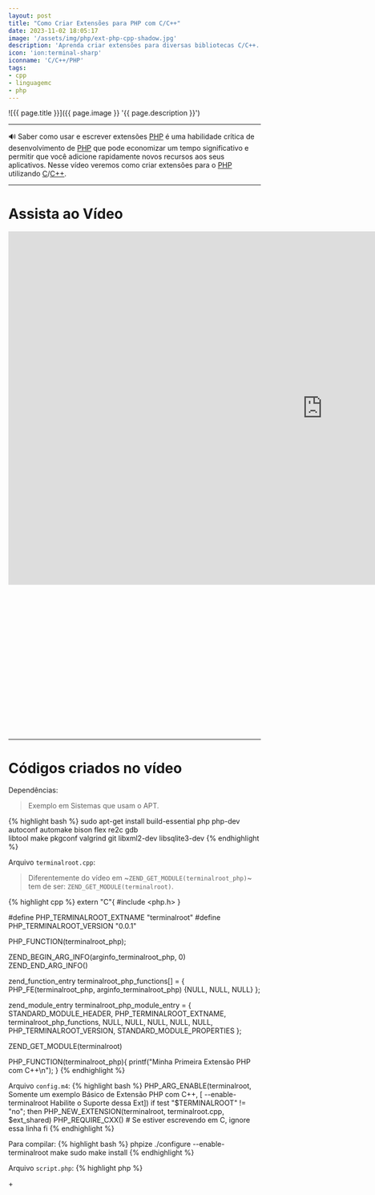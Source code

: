 ```yaml
---
layout: post
title: "Como Criar Extensões para PHP com C/C++"
date: 2023-11-02 18:05:17
image: '/assets/img/php/ext-php-cpp-shadow.jpg'
description: 'Aprenda criar extensões para diversas bibliotecas C/C++.'
icon: 'ion:terminal-sharp'
iconname: 'C/C++/PHP'
tags:
- cpp
- linguagemc
- php
---
```


![{{ page.title }}]({{ page.image }} '{{ page.description }}')

---

🔊 Saber como usar e escrever extensões [PHP](https://terminalroot.com.br/php) é uma habilidade crítica de desenvolvimento de [PHP](https://terminalroot.com.br/tags#php) que pode economizar um tempo significativo e permitir que você adicione rapidamente novos recursos aos seus aplicativos. Nesse vídeo veremos como criar extensões para o [PHP](https://terminalroot.com.br/php) utilizando [C](https://terminalroot.com.br/tags#linguagemc)/[C++](https://terminalroot.com.br/cpp).

---

# Assista ao Vídeo

<iframe width="1253" height="705" src="https://www.youtube.com/embed/1LpR2EYxCMQ" title="YouTube video player" frameborder="0" allow="accelerometer; autoplay; clipboard-write; encrypted-media; gyroscope; picture-in-picture" allowfullscreen></iframe>  


<!-- SQUARE - GAMES ROOT -->
<script async src="//pagead2.googlesyndication.com/pagead/js/adsbygoogle.js"></script>
<ins class="adsbygoogle"
style="display:inline-block;width:336px;height:280px"
data-ad-client="ca-pub-2838251107855362"
data-ad-slot="5351066970"></ins>
<script>
(adsbygoogle = window.adsbygoogle || []).push({});
</script>

---

# Códigos criados no vídeo

Dependências:
> Exemplo em Sistemas que usam o APT. 

{% highlight bash %}
sudo apt-get install build-essential php php-dev \
             autoconf automake bison flex re2c gdb \
             libtool make pkgconf valgrind git libxml2-dev libsqlite3-dev
{% endhighlight %}

Arquivo `terminalroot.cpp`:
> Diferentemente do vídeo em ~`ZEND_GET_MODULE(terminalroot_php)`~ tem de ser: `ZEND_GET_MODULE(terminalroot)`.

{% highlight cpp %}
extern "C"{
  #include <php.h>
}

#define PHP_TERMINALROOT_EXTNAME "terminalroot"
#define PHP_TERMINALROOT_VERSION "0.0.1"

PHP_FUNCTION(terminalroot_php);

ZEND_BEGIN_ARG_INFO(arginfo_terminalroot_php, 0)
ZEND_END_ARG_INFO()

zend_function_entry terminalroot_php_functions[] = {
    PHP_FE(terminalroot_php, arginfo_terminalroot_php)
    {NULL, NULL, NULL}
};

zend_module_entry terminalroot_php_module_entry = {
    STANDARD_MODULE_HEADER,
    PHP_TERMINALROOT_EXTNAME,
    terminalroot_php_functions,
    NULL,
    NULL,
    NULL,
    NULL,
    NULL,
    PHP_TERMINALROOT_VERSION,
    STANDARD_MODULE_PROPERTIES
};

ZEND_GET_MODULE(terminalroot)

PHP_FUNCTION(terminalroot_php){
    printf("Minha Primeira Extensão PHP com C++\n");
}
{% endhighlight %}

Arquivo `config.m4`:
{% highlight bash %}
PHP_ARG_ENABLE(terminalroot, Somente um exemplo Básico de Extensão PHP com C++, [ --enable-terminalroot Habilite o Suporte dessa Ext])
if test "$TERMINALROOT" != "no"; then
    PHP_NEW_EXTENSION(terminalroot, terminalroot.cpp, $ext_shared)
    PHP_REQUIRE_CXX() # Se estiver escrevendo em C, ignore essa linha
fi
{% endhighlight %}

Para compilar:
{% highlight bash %}
phpize
./configure --enable-terminalroot
make
sudo make install
{% endhighlight %}

Arquivo `script.php`:
{% highlight php %}
<?php
    terminalroot_php();
{% endhighlight %}

Rodar o arquivo PHP com a extensão:
{% highlight bash %}
php -dextension=terminalroot script.php
{% endhighlight %}

---

# Links úteis
+ <https://terminalroot.com.br/2023/10/crie-jogos-2d-com-php-e-raylib.html>
+ <https://www.zend.com/resources/writing-php-extensions>



